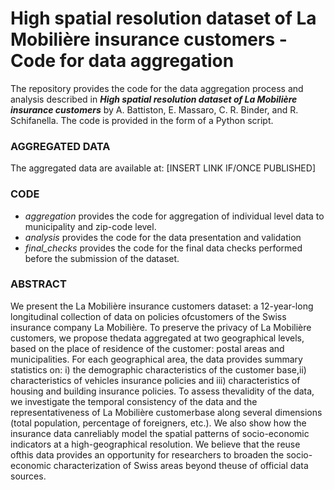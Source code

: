 # High spatial resolution dataset of La Mobilière insurance customers - Code for data aggregation
The repository provides the code for the data aggregation process and analysis described in **_High spatial resolution dataset of La Mobilière insurance customers_** by A. Battiston, E. Massaro, C. R. Binder, and R. Schifanella. 
The code is provided in the form of a Python script.

### AGGREGATED DATA

The aggregated data are available at: [INSERT LINK IF/ONCE PUBLISHED]

### CODE
- *aggregation* provides the code for aggregation of individual level data to municipality and zip-code level.
- *analysis* provides the code for the data presentation and validation
- *final_checks* provides the code for the final data checks performed before the submission of the dataset.

### ABSTRACT
We present the La Mobilière insurance customers dataset: a 12-year-long longitudinal collection of data on policies ofcustomers of the Swiss insurance company La Mobilière. 
To preserve the privacy of La Mobilière customers, we propose thedata aggregated at two geographical levels, based on the place of residence of the customer: postal areas and municipalities.
For each geographical area, the data provides summary statistics on: i) the demographic characteristics of the customer base,ii) characteristics of vehicles insurance policies and iii) characteristics of housing and building insurance policies. 
To assess thevalidity of the data, we investigate the temporal consistency of the data and the representativeness of La Mobilière customerbase along several dimensions (total population, percentage of foreigners, etc.). We also show how the insurance data canreliably model the spatial patterns of socio-economic indicators at a high-geographical resolution. 
We believe that the reuse ofthis data provides an opportunity for researchers to broaden the socio-economic characterization of Swiss areas beyond theuse of official data sources.
